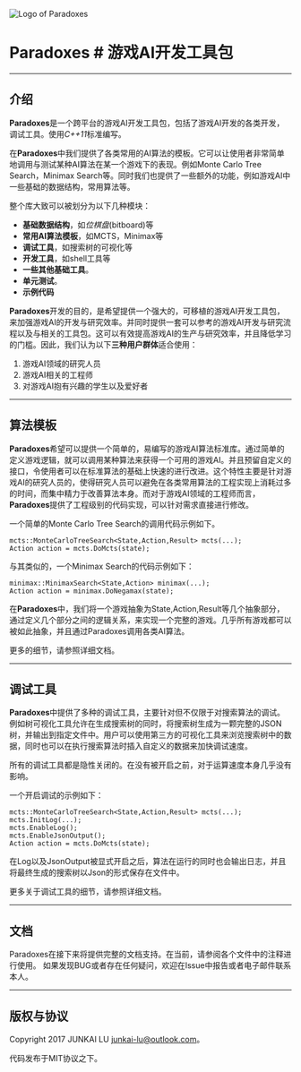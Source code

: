![Logo of Paradoxes](http://junkai.lu/img/Paradoxes/logo.png)

# Paradoxes # 游戏AI开发工具包 
---------------------------------
介绍
---------------------------------
**Paradoxes**是一个跨平台的游戏AI开发工具包，包括了游戏AI开发的各类开发，调试工具。使用*C++11*标准编写。


在**Paradoxes**中我们提供了各类常用的AI算法的模板。它可以让使用者非常简单地调用与测试某种AI算法在某一个游戏下的表现。例如Monte Carlo Tree Search，Minimax Search等。同时我们也提供了一些额外的功能，例如游戏AI中一些基础的数据结构，常用算法等。

整个库大致可以被划分为以下几种模块：

- **基础数据结构**，如*位棋盘*(bitboard)等
- **常用AI算法模板**，如MCTS，Minimax等
- **调试工具**，如搜索树的可视化等
- **开发工具**，如shell工具等
- **一些其他基础工具**。
- **单元测试**。
- **示例代码**

**Paradoxes**开发的目的，是希望提供一个强大的，可移植的游戏AI开发工具包，来加强游戏AI的开发与研究效率。并同时提供一套可以参考的游戏AI开发与研究流程以及与相关的工具包。这可以有效提高游戏AI的生产与研究效率，并且降低学习的门槛。因此，我们认为以下**三种用户群体**适合使用：

1. 游戏AI领域的研究人员
2. 游戏AI相关的工程师
3. 对游戏AI抱有兴趣的学生以及爱好者

---------------------------------
算法模板
---------------------------------

**Paradoxes**希望可以提供一个简单的，易编写的游戏AI算法标准库。通过简单的定义游戏逻辑，就可以调用某种算法来获得一个可用的游戏AI。并且预留自定义的接口，令使用者可以在标准算法的基础上快速的进行改进。这个特性主要是针对游戏AI的研究人员的，使得研究人员可以避免在各类常用算法的工程实现上消耗过多的时间，而集中精力于改善算法本身。而对于游戏AI领域的工程师而言，**Paradoxes**提供了工程级别的代码实现，可以针对需求直接进行修改。

一个简单的Monte Carlo Tree Search的调用代码示例如下。

    mcts::MonteCarloTreeSearch<State,Action,Result> mcts(...);
    Action action = mcts.DoMcts(state);

与其类似的，一个Minimax Search的代码示例如下：

    minimax::MinimaxSearch<State,Action> minimax(...);
    Action action = minimax.DoNegamax(state);

在**Paradoxes**中，我们将一个游戏抽象为State,Action,Result等几个抽象部分，通过定义几个部分之间的逻辑关系，来实现一个完整的游戏。几乎所有游戏都可以被如此抽象，并且通过Paradoxes调用各类AI算法。

更多的细节，请参照详细文档。

----------------------------------
调试工具
----------------------------------

**Paradoxes**中提供了多种的调试工具，主要针对但不仅限于对搜索算法的调试。例如树可视化工具允许在生成搜索树的同时，将搜索树生成为一颗完整的JSON树，并输出到指定文件中。用户可以使用第三方的可视化工具来浏览搜索树中的数据，同时也可以在执行搜索算法时插入自定义的数据来加快调试速度。

所有的调试工具都是隐性关闭的。在没有被开启之前，对于运算速度本身几乎没有影响。

一个开启调试的示例如下：

    mcts::MonteCarloTreeSearch<State,Action,Result> mcts(...);
    mcts.InitLog(...);
    mcts.EnableLog();
    mcts.EnableJsonOutput();
    Action action = mcts.DoMcts(state);

在Log以及JsonOutput被显式开启之后，算法在运行的同时也会输出日志，并且将最终生成的搜索树以Json的形式保存在文件中。

更多关于调试工具的细节，请参照详细文档。

----------------------------------
文档
----------------------------------
Paradoxes在接下来将提供完整的文档支持。在当前，请参阅各个文件中的注释进行使用。
如果发现BUG或者存在任何疑问，欢迎在Issue中报告或者电子邮件联系本人。

----------------------------------
版权与协议
----------------------------------
Copyright 2017 JUNKAI LU <junkai-lu@outlook.com>。

代码发布于MIT协议之下。









